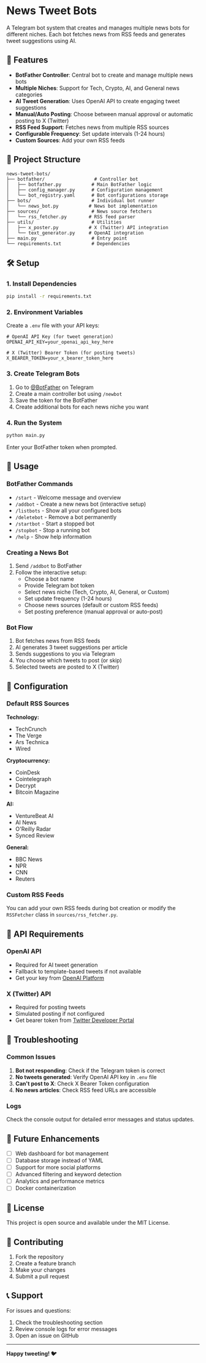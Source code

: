# News Tweet Bots

A Telegram bot system that creates and manages multiple news bots for different niches. Each bot fetches news from RSS feeds and generates tweet suggestions using AI.

## 🚀 Features

- **BotFather Controller**: Central bot to create and manage multiple news bots
- **Multiple Niches**: Support for Tech, Crypto, AI, and General news categories
- **AI Tweet Generation**: Uses OpenAI API to create engaging tweet suggestions
- **Manual/Auto Posting**: Choose between manual approval or automatic posting to X (Twitter)
- **RSS Feed Support**: Fetches news from multiple RSS sources
- **Configurable Frequency**: Set update intervals (1-24 hours)
- **Custom Sources**: Add your own RSS feeds

## 📁 Project Structure

```
news-tweet-bots/
├── botfather/                  # Controller bot
│   ├── botfather.py           # Main BotFather logic
│   ├── config_manager.py      # Configuration management
│   └── bot_registry.yaml      # Bot configurations storage
├── bots/                      # Individual bot runner
│   └── news_bot.py           # News bot implementation
├── sources/                   # News source fetchers
│   └── rss_fetcher.py        # RSS feed parser
├── utils/                     # Utilities
│   ├── x_poster.py           # X (Twitter) API integration
│   └── text_generator.py     # OpenAI integration
├── main.py                    # Entry point
└── requirements.txt           # Dependencies
```

## 🛠️ Setup

### 1. Install Dependencies

```bash
pip install -r requirements.txt
```

### 2. Environment Variables

Create a `.env` file with your API keys:

```env
# OpenAI API Key (for tweet generation)
OPENAI_API_KEY=your_openai_api_key_here

# X (Twitter) Bearer Token (for posting tweets)
X_BEARER_TOKEN=your_x_bearer_token_here
```

### 3. Create Telegram Bots

1. Go to [@BotFather](https://t.me/BotFather) on Telegram
2. Create a main controller bot using `/newbot`
3. Save the token for the BotFather
4. Create additional bots for each news niche you want

### 4. Run the System

```bash
python main.py
```

Enter your BotFather token when prompted.

## 📱 Usage

### BotFather Commands

- `/start` - Welcome message and overview
- `/addbot` - Create a new news bot (interactive setup)
- `/listbots` - Show all your configured bots
- `/deletebot` - Remove a bot permanently
- `/startbot` - Start a stopped bot
- `/stopbot` - Stop a running bot
- `/help` - Show help information

### Creating a News Bot

1. Send `/addbot` to BotFather
2. Follow the interactive setup:
   - Choose a bot name
   - Provide Telegram bot token
   - Select news niche (Tech, Crypto, AI, General, or Custom)
   - Set update frequency (1-24 hours)
   - Choose news sources (default or custom RSS feeds)
   - Set posting preference (manual approval or auto-post)

### Bot Flow

1. Bot fetches news from RSS feeds
2. AI generates 3 tweet suggestions per article
3. Sends suggestions to you via Telegram
4. You choose which tweets to post (or skip)
5. Selected tweets are posted to X (Twitter)

## 🔧 Configuration

### Default RSS Sources

**Technology:**
- TechCrunch
- The Verge
- Ars Technica
- Wired

**Cryptocurrency:**
- CoinDesk
- Cointelegraph
- Decrypt
- Bitcoin Magazine

**AI:**
- VentureBeat AI
- AI News
- O'Reilly Radar
- Synced Review

**General:**
- BBC News
- NPR
- CNN
- Reuters

### Custom RSS Feeds

You can add your own RSS feeds during bot creation or modify the `RSSFetcher` class in `sources/rss_fetcher.py`.

## 🔑 API Requirements

### OpenAI API
- Required for AI tweet generation
- Fallback to template-based tweets if not available
- Get your key from [OpenAI Platform](https://platform.openai.com/api-keys)

### X (Twitter) API
- Required for posting tweets
- Simulated posting if not configured
- Get bearer token from [Twitter Developer Portal](https://developer.twitter.com/)

## 🐛 Troubleshooting

### Common Issues

1. **Bot not responding**: Check if the Telegram token is correct
2. **No tweets generated**: Verify OpenAI API key in `.env` file
3. **Can't post to X**: Check X Bearer Token configuration
4. **No news articles**: Check RSS feed URLs are accessible

### Logs

Check the console output for detailed error messages and status updates.

## 🚧 Future Enhancements

- [ ] Web dashboard for bot management
- [ ] Database storage instead of YAML
- [ ] Support for more social platforms
- [ ] Advanced filtering and keyword detection
- [ ] Analytics and performance metrics
- [ ] Docker containerization

## 📄 License

This project is open source and available under the MIT License.

## 🤝 Contributing

1. Fork the repository
2. Create a feature branch
3. Make your changes
4. Submit a pull request

## 📞 Support

For issues and questions:
1. Check the troubleshooting section
2. Review console logs for error messages
3. Open an issue on GitHub

---

**Happy tweeting! 🐦**
